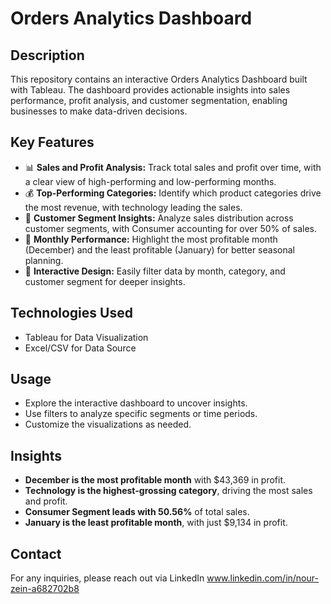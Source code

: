 # Orders Analytics Dashboard

## Description

This repository contains an interactive Orders Analytics Dashboard built with Tableau. The dashboard provides actionable insights into sales performance, profit analysis, and customer segmentation, enabling businesses to make data-driven decisions.

## Key Features

* 📊 **Sales and Profit Analysis:** Track total sales and profit over time, with a clear view of high-performing and low-performing months.
* 💰 **Top-Performing Categories:** Identify which product categories drive the most revenue, with technology leading the sales.
* 🛒 **Customer Segment Insights:** Analyze sales distribution across customer segments, with Consumer accounting for over 50% of sales.
* 📆 **Monthly Performance:** Highlight the most profitable month (December) and the least profitable (January) for better seasonal planning.
* 🚀 **Interactive Design:** Easily filter data by month, category, and customer segment for deeper insights.

## Technologies Used

* Tableau for Data Visualization
* Excel/CSV for Data Source


## Usage

* Explore the interactive dashboard to uncover insights.
* Use filters to analyze specific segments or time periods.
* Customize the visualizations as needed.

## Insights

* **December is the most profitable month** with \$43,369 in profit.
* **Technology is the highest-grossing category**, driving the most sales and profit.
* **Consumer Segment leads with 50.56%** of total sales.
* **January is the least profitable month**, with just \$9,134 in profit.

## Contact

For any inquiries, please reach out via LinkedIn www.linkedin.com/in/nour-zein-a682702b8

